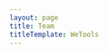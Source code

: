 ```yaml
---
layout: page
title: Team
titleTemplate: WeTools
---
```


<script setup>
import { VPTeamPage, VPTeamPageTitle, VPTeamPageSection, VPTeamMembers } from 'vitepress/theme'

const coreMembers = [{
  avatar: 'https://avatars.githubusercontent.com/u/26866409?v=4',
  name: 'Quanrui Ye',
  title: 'Creator',
  links: [
    { icon: 'github', link: 'https://github.com/yequanrui' },
    { icon: 'npm', link: 'https://www.npmjs.com/~yequanrui' }
  ]
}];
const members = []
</script>

<VPTeamPage>
  <VPTeamPageTitle>
    <template #title>WeTools</template>
    <template #lead>Some tools used in WeLink are included.</template>
  </VPTeamPageTitle>
  <VPTeamMembers size="medium" :members="coreMembers" />
  <VPTeamPageSection>
    <template #title>Members</template>
    <template #members>
      <VPTeamMembers size="small" :members="members" />
    </template>
  </VPTeamPageSection>
</VPTeamPage>
